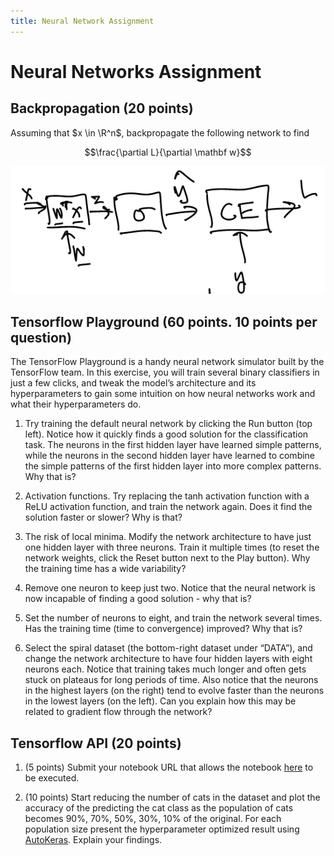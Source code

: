 ```yaml
---
title: Neural Network Assignment
---
```


# Neural Networks Assignment

## Backpropagation (20 points)

Assuming that $x \in \R^n$, backpropagate the following network to find 

$$\frac{\partial L}{\partial \mathbf w}$$


![](images/neuron-ce.png)

## Tensorflow Playground (60 points. 10 points per question)

The TensorFlow Playground is a handy neural network simulator built by the TensorFlow team. In this exercise, you will train several binary classifiers in just a few clicks, and tweak the model’s architecture and its hyperparameters to gain some intuition on how neural networks work and what their hyperparameters do. 

1. Try training the default neural network by clicking the Run button (top left). Notice how it quickly finds a good solution for the classification task. The neurons in the first hidden layer have learned simple patterns, while the neurons in the second hidden layer have learned to combine the simple patterns of the first hidden layer into more complex patterns. Why that is? 

2. Activation functions. Try replacing the tanh activation function with a ReLU activation function, and train the network again. Does it find the solution faster or slower? Why is that? 

3. The risk of local minima. Modify the network architecture to have just one hidden layer with three neurons. Train it multiple times (to reset the network weights, click the Reset button next to the Play button). Why the training time has a wide variability? 

4. Remove one neuron to keep just two. Notice that the neural network is now incapable of finding a good solution - why that is?

5. Set the number of neurons to eight, and train the network several times. Has the training time (time to convergence) improved? Why that is? 

6. Select the spiral dataset (the bottom-right dataset under “DATA”), and change the network architecture to have four hidden layers with eight neurons each. Notice that training takes much longer and often gets stuck on plateaus for long periods of time. Also notice that the neurons in the highest layers (on the right) tend to evolve faster than the neurons in the lowest layers (on the left). Can you explain how this may be related to gradient flow through the network? 

## Tensorflow API (20 points)

1. (5 points) Submit your notebook URL that allows the notebook [here](http://localhost:1313/cs301/docs/common/lectures/dnn/fashion-mnist-case-study/) to be executed. 

2. (10 points) Start reducing the number of cats in the dataset and plot the accuracy of the predicting the cat class as the population of cats becomes 90%, 70%, 50%, 30%, 10% of the original. For each population size present the hyperparameter optimized result using [AutoKeras](https://autokeras.com). Explain your findings. 

